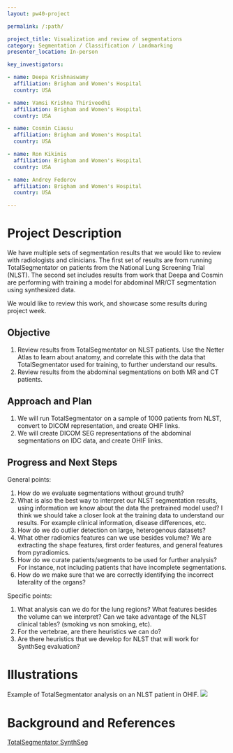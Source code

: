 ```yaml
---
layout: pw40-project

permalink: /:path/

project_title: Visualization and review of segmentations
category: Segmentation / Classification / Landmarking
presenter_location: In-person

key_investigators:

- name: Deepa Krishnaswamy
  affiliation: Brigham and Women's Hospital
  country: USA

- name: Vamsi Krishna Thiriveedhi
  affiliation: Brigham and Women's Hospital
  country: USA

- name: Cosmin Ciausu
  affiliation: Brigham and Women's Hospital
  country: USA

- name: Ron Kikinis
  affiliation: Brigham and Women's Hospital
  country: USA

- name: Andrey Fedorov
  affiliation: Brigham and Women's Hospital
  country: USA

---
```


# Project Description

<!-- Add a short paragraph describing the project. -->

We have multiple sets of segmentation results that we would like to review with radiologists and clinicians. The first set of results are from running TotalSegmentator on patients from the National Lung Screening Trial (NLST). The second set includes results from work that Deepa and Cosmin are performing with training a model for abdominal MR/CT segmentation using synthesized data.

We would like to review this work, and showcase some results during project week.

## Objective

<!-- Describe here WHAT you would like to achieve (what you will have as end result). -->

1.  Review results from TotalSegmentator on NLST patients. Use the Netter Atlas to learn about anatomy, and correlate this with the data that TotalSegmentator used for training, to further understand our results.
2.  Review results from the abdominal segmentations on both MR and CT patients.

## Approach and Plan

<!-- Describe here HOW you would like to achieve the objectives stated above. -->

1.  We will run TotalSegmentator on a sample of 1000 patients from NLST, convert to DICOM representation, and create OHIF links.
2.  We will create DICOM SEG representations of the abdominal segmentations on IDC data, and create OHIF links.

## Progress and Next Steps

<!-- Update this section as you make progress, describing of what you have ACTUALLY DONE.
     If there are specific steps that you could not complete then you can describe them here, too. -->

General points: 
1. How do we evaluate segmentations without ground truth?
2. What is also the best way to interpret our NLST segmentation results, using information we know about the data the pretrained model used? I think we should take a closer look at the training data to understand our results. For example clinical information, disease differences, etc.
3. How do we do outlier detection on large, heterogenous datasets?
4. What other radiomics features can we use besides volume? We are extracting the shape features, first order features, and general features from pyradiomics.
5. How do we curate patients/segments to be used for further analysis? For instance, not including patients that have incomplete segmentations. 
6. How do we make sure that we are correctly identifying the incorrect laterality of the organs? 
   
Specific points:  
1. What analysis can we do for the lung regions? What features besides the volume can we interpret? Can we take advantage of the NLST clinical tables? (smoking vs non smoking, etc).
2. For the vertebrae, are there heuristics we can do?
3. Are there heuristics that we develop for NLST that will work for SynthSeg evaluation?

# Illustrations

Example of TotalSegmentator analysis on an NLST patient in OHIF. 
![](https://github.com/NA-MIC/ProjectWeek/assets/59979551/604c7923-6f42-4865-8fe5-b18cd59231f6)


# Background and References

<!-- If you developed any software, include link to the source code repository.
     If possible, also add links to sample data, and to any relevant publications. -->

[TotalSegmentator ](https://github.com/wasserth/TotalSegmentator)
[SynthSeg](https://github.com/BBillot/SynthSeg)

